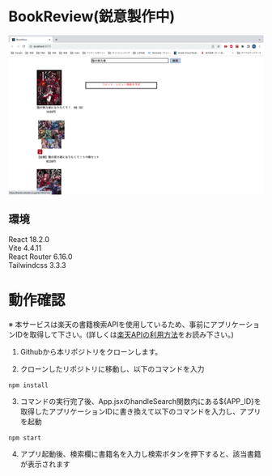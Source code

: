 # BookReview(鋭意製作中)

![デモ画像](./public/スクリーンショット%202023-10-12%2015.12.41.png)

## 環境
React 18.2.0  
Vite 4.4.11  
React Router 6.16.0  
Tailwindcss 3.3.3


# 動作確認
※ 本サービスは楽天の書籍検索APIを使用しているため、事前にアプリケーションIDを取得して下さい。(詳しくは[楽天APIの利用方法](https://qiita.com/fmyuk/items/2067bad47904fcfeeb60)をお読み下さい。)

1. Githubから本リポジトリをクローンします。

2. クローンしたリポジトリに移動し、以下のコマンドを入力
```
npm install
```

3. コマンドの実行完了後、App.jsxのhandleSearch関数内にある${APP_ID}を取得したアプリケーションIDに書き換えて以下のコマンドを入力し、アプリを起動
```
npm start
```

4. アプリ起動後、検索欄に書籍名を入力し検索ボタンを押下すると、該当書籍が表示されます
